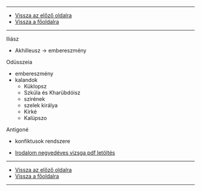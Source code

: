 
---

- [Vissza az előző oldalra](../irodalom.md)
- [Vissza a főoldalra](../../../../README.md)

---

Iliász
- Akhilleusz -> embereszmény

Odüsszeia
- embereszmény
- kalandok
   - Küklopsz
   - Szküla és Kharübdóisz
   - szirének
   - szelek királya
   - Kirké
   - Kalüpszo

Antigoné
- konfiktusok rendszere

- [Irodalom negyedéves vizsga pdf letöltés](../files/irodalom-negyedeves.pdf)

---

- [Vissza az előző oldalra](../irodalom.md)
- [Vissza a főoldalra](../../../../README.md)

---